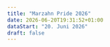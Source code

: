 ```yaml
---
title: "Marzahn Pride 2026"
date: 2026-06-20T19:31:52+01:00
dataStart: "20. Juni 2026"
draft: false
---
```


[//]: # (**📣 Feiern wir Marzahn Pride mit unserem neuen Telegram-Bot!**)

[//]: # ()
[//]: # (Der Pride ist schon bald — am 21. Juni — und wir haben einen praktischen Helfer für euch vorbereitet, damit das Fest bunt, sicher und gut organisiert abläuft!)

[//]: # ()
[//]: # (**🤖 Unser Bot ist dein Guide für den Marzahn Pride:**)

[//]: # ()
[//]: # (🔸 Zeigt dir die Route und das Veranstaltungsprogramm;  )

[//]: # (🔸 Informiert über aktuelle Updates;  )

[//]: # (🔸 Erstellt ein Pride-Profilbild — zeige deine Unterstützung!  )

[//]: # ()
[//]: # (🔗 Starte den Bot hier: [@marzahn_pride_bot]&#40;https://t.me/marzahn_pride_bot&#41;)

[//]: # ({{< center >}} # Manifest {{< /center >}})

[//]: # ()
[//]: # ({{< figure src="/images/marzahn_pride_2025/MP_banner_de.png" width=100% alt="Marzahn Pride 2025 Banner" class="banner-gap" >}})

[//]: # ()
[//]: # (Vor sechs Jahren haben wir zum ersten Mal die Pride in Marzahn veranstaltet. Es war mutig. Es war ein bisschen)

[//]: # (beängstigend. Aber es war wirklich wichtig.)

[//]: # ()
[//]: # (Seitdem haben wir verschiedene Slogans herausgebracht - inspirierend)

[//]: # (und provokativ, persönlich und politisch. Aber immer aufrichtig. Wir haben uns geoutet, um offen über uns selbst)

[//]: # (zu sprechen: über unsere Rechte, über unsere Identität, über die Freiheit, wir selbst zu sein.)

[//]: # ()
[//]: # (Wir haben einen langen Weg hinter uns. Und das Wichtigste auf diesem Weg ist nicht nur der Kampf um Sichtbarkeit,)

[//]: # (sondern auch die Möglichkeit, mit anderen zusammen zu sein, zu hören und gehört zu werden.)

[//]: # ()
[//]: # (In sechs Jahren ist die Marzahn Pride zu einer Veranstaltung geworden, die sehr unterschiedliche Menschen auf der Grundlage einfacher)

[//]: # (und wichtiger Werte vereint: Akzeptanz, Solidarität, Respekt und das Recht, ohne Angst zu leben. Und wir sind)

[//]: # (stolz darauf, diesen Raum gemeinsam zu gestalten.)

[//]: # ()
[//]: # (Doch wir sehen auch die zunehmende Radikalisierung der Gesellschaften in der heutigen Welt, und wir fürchten,)

[//]: # (zu welchen Folgen dies führen kann. Die Radikalisierung wird immer deutlicher: Die Menschen hören einander)

[//]: # (nicht mehr zu, und Angst und Hass werden zum wichtigsten Instrument der Politiker.)

[//]: # ()
[//]: # (Viele von uns mussten vor autoritären Regimen, Kriegen und Diktaturen fliehen. Deshalb ist die Teilnahme an dieser Parade nicht nur ein Akt)

[//]: # (der Solidarität. Es ist eine Notwendigkeit.)

[//]: # ()
[//]: # (Wir stehen für einen offenen und aufrichtigen Dialog; dafür, die Gesellschaft zu vereinen, statt sie zu spalten. )

[//]: # (Wir glauben, dass wir in der Vielfalt und im gegenseitigen)

[//]: # (Respekt unsere gemeinsame Stärke und die Fähigkeit finden, einen positiven Wandel herbeizuführen.)

[//]: # (**Wir sagen: "Wir sind verschieden. Wir stehen zusammen."**)

[//]: # ()
[//]: # (Wir laden alle, die unsere Werte teilen und in einer Gesellschaft ohne Diskriminierung und Gewalt leben wollen,)

[//]: # (ein, sich uns anzuschließen und gemeinsam für die Menschenrechte, die Achtung des Einzelnen und die Gleichheit)

[//]: # (aller Menschen ohne Ausnahme einzutreten.)
